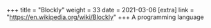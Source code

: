 +++
title = "Blockly"
weight = 33
date = 2021-03-06
[extra]
link = "https://en.wikipedia.org/wiki/Blockly"
+++
A programming language

